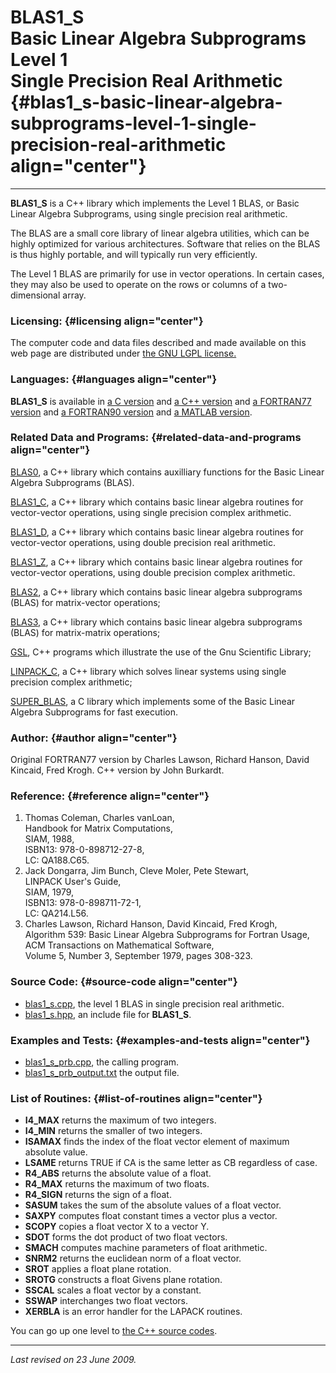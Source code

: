 BLAS1\_S\
Basic Linear Algebra Subprograms\
Level 1\
Single Precision Real Arithmetic {#blas1_s-basic-linear-algebra-subprograms-level-1-single-precision-real-arithmetic align="center"}
=================================

------------------------------------------------------------------------

**BLAS1\_S** is a C++ library which implements the Level 1 BLAS, or
Basic Linear Algebra Subprograms, using single precision real
arithmetic.

The BLAS are a small core library of linear algebra utilities, which can
be highly optimized for various architectures. Software that relies on
the BLAS is thus highly portable, and will typically run very
efficiently.

The Level 1 BLAS are primarily for use in vector operations. In certain
cases, they may also be used to operate on the rows or columns of a
two-dimensional array.

### Licensing: {#licensing align="center"}

The computer code and data files described and made available on this
web page are distributed under [the GNU LGPL
license.](../../txt/gnu_lgpl.txt)

### Languages: {#languages align="center"}

**BLAS1\_S** is available in [a C
version](../../c_src/blas1_s/blas1_s.md) and [a C++
version](../../master/blas1_s/blas1_s.md) and [a FORTRAN77
version](../../f77_src/blas1_s/blas1_s.md) and [a FORTRAN90
version](../../f_src/blas1_s/blas1_s.md) and [a MATLAB
version](../../m_src/blas1_s/blas1_s.md).

### Related Data and Programs: {#related-data-and-programs align="center"}

[BLAS0](../../master/blas0/blas0.md), a C++ library which contains
auxilliary functions for the Basic Linear Algebra Subprograms (BLAS).

[BLAS1\_C](../../master/blas1_c/blas1_c.md), a C++ library which
contains basic linear algebra routines for vector-vector operations,
using single precision complex arithmetic.

[BLAS1\_D](../../master/blas1_d/blas1_d.md), a C++ library which
contains basic linear algebra routines for vector-vector operations,
using double precision real arithmetic.

[BLAS1\_Z](../../master/blas1_z/blas1_z.md), a C++ library which
contains basic linear algebra routines for vector-vector operations,
using double precision complex arithmetic.

[BLAS2](../../master/blas2/blas2.md), a C++ library which contains
basic linear algebra subprograms (BLAS) for matrix-vector operations;

[BLAS3](../../master/blas3/blas3.md), a C++ library which contains
basic linear algebra subprograms (BLAS) for matrix-matrix operations;

[GSL](../../master/gsl/gsl.md), C++ programs which illustrate the use
of the Gnu Scientific Library;

[LINPACK\_C](../../master/linpack_c/linpack_c.md), a C++ library
which solves linear systems using single precision complex arithmetic;

[SUPER\_BLAS](../../c_src/super_blas/super_blas.md), a C library which
implements some of the Basic Linear Algebra Subprograms for fast
execution.

### Author: {#author align="center"}

Original FORTRAN77 version by Charles Lawson, Richard Hanson, David
Kincaid, Fred Krogh. C++ version by John Burkardt.

### Reference: {#reference align="center"}

1.  Thomas Coleman, Charles vanLoan,\
    Handbook for Matrix Computations,\
    SIAM, 1988,\
    ISBN13: 978-0-898712-27-8,\
    LC: QA188.C65.
2.  Jack Dongarra, Jim Bunch, Cleve Moler, Pete Stewart,\
    LINPACK User's Guide,\
    SIAM, 1979,\
    ISBN13: 978-0-898711-72-1,\
    LC: QA214.L56.
3.  Charles Lawson, Richard Hanson, David Kincaid, Fred Krogh,\
    Algorithm 539: Basic Linear Algebra Subprograms for Fortran Usage,\
    ACM Transactions on Mathematical Software,\
    Volume 5, Number 3, September 1979, pages 308-323.

### Source Code: {#source-code align="center"}

-   [blas1\_s.cpp](blas1_s.cpp), the level 1 BLAS in single precision
    real arithmetic.
-   [blas1\_s.hpp](blas1_s.hpp), an include file for **BLAS1\_S**.

### Examples and Tests: {#examples-and-tests align="center"}

-   [blas1\_s\_prb.cpp](blas1_s_prb.cpp), the calling program.
-   [blas1\_s\_prb\_output.txt](blas1_s_prb_output.txt) the output file.

### List of Routines: {#list-of-routines align="center"}

-   **I4\_MAX** returns the maximum of two integers.
-   **I4\_MIN** returns the smaller of two integers.
-   **ISAMAX** finds the index of the float vector element of maximum
    absolute value.
-   **LSAME** returns TRUE if CA is the same letter as CB regardless of
    case.
-   **R4\_ABS** returns the absolute value of a float.
-   **R4\_MAX** returns the maximum of two floats.
-   **R4\_SIGN** returns the sign of a float.
-   **SASUM** takes the sum of the absolute values of a float vector.
-   **SAXPY** computes float constant times a vector plus a vector.
-   **SCOPY** copies a float vector X to a vector Y.
-   **SDOT** forms the dot product of two float vectors.
-   **SMACH** computes machine parameters of float arithmetic.
-   **SNRM2** returns the euclidean norm of a float vector.
-   **SROT** applies a float plane rotation.
-   **SROTG** constructs a float Givens plane rotation.
-   **SSCAL** scales a float vector by a constant.
-   **SSWAP** interchanges two float vectors.
-   **XERBLA** is an error handler for the LAPACK routines.

You can go up one level to [the C++ source codes](../cpp_src.md).

------------------------------------------------------------------------

*Last revised on 23 June 2009.*
